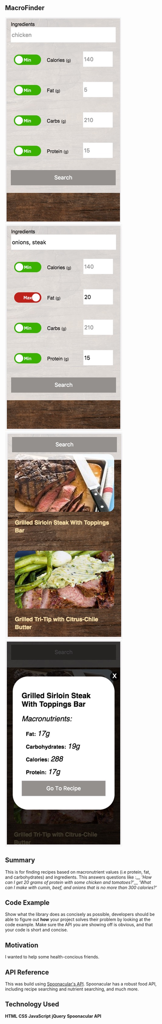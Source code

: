 ## MacroFinder
![Alt text](startingOut.jpg?raw=true "Starting Out")
![Alt text](uiInProcess.jpg?raw=true "Searching")
![Alt text](searchResults.jpg?raw=true "Search Results")
![Alt text](previewingMacros.jpg?raw=true "Previewing Macros")

## Summary
This is for finding recipes based on macronutrient values (i.e protein, fat, and carbohydrates) and ingredients.
This answers questions like :__
*'How can I get 20 grams of protein with some chicken and tomatoes?'*__
*'What can I make with cumin, beef, and onions that is no more than 300 calories?'*

## Code Example

Show what the library does as concisely as possible, developers should be able to figure out **how** your project solves their problem by looking at the code example. Make sure the API you are showing off is obvious, and that your code is short and concise.

## Motivation
I wanted to help some health-concious friends.

## API Reference
This was build using [Spoonacular's API](https://market.mashape.com/spoonacular/recipe-food-nutrition).
Spoonacular has a robust food API, including recipe searching and nutrient searching, and much more.

## Technology Used
**HTML**
**CSS**
**JavaScript**
**jQuery**
**Spoonacular API**